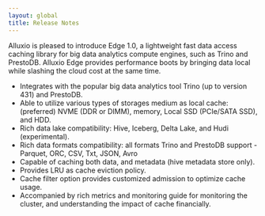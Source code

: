 ```yaml
---
layout: global
title: Release Notes
---
```


Alluxio is pleased to introduce Edge 1.0, a lightweight fast data access caching library for big data analytics compute
engines, such as Trino and PrestoDB. Alluxio Edge provides performance boots by bringing data local while slashing
the cloud cost at the same time.

* Integrates with the popular big data analytics tool Trino (up to version 431) and PrestoDB.
* Able to utilize various types of storages medium as local cache: (preferred) NVME (DDR or DIMM), memory,
  Local SSD (PCIe/SATA SSD), and HDD.
* Rich data lake compatibility: Hive, Iceberg, Delta Lake, and Hudi (experimental).
* Rich data formats compatibility: all formats Trino and PrestoDB support - Parquet, ORC, CSV, Txt, JSON, Avro
* Capable of caching both data, and metadata (hive metadata store only).
* Provides LRU as cache eviction policy.
* Cache filter option provides customized admission to optimize cache usage.
* Accompanied by rich metrics and monitoring guide for monitoring the cluster, and understanding the impact of cache financially.